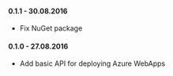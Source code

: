 #### 0.1.1 - 30.08.2016
* Fix NuGet package
#### 0.1.0 - 27.08.2016
* Add basic API for deploying Azure WebApps
